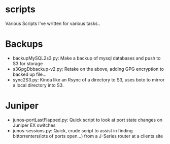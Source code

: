 scripts
=======

Various Scripts I've written for various tasks..


Backups
====
- backupMySQL2s3.py: Make a backup of mysql databases and push to S3 for storage
- s3GpgDbbackup-v2.py: Retake on the above, adding GPG encryption to backed up file... 
- sync2S3.py: Kinda like an Rsync of a directory to S3, uses boto to mirror a local directory into S3.

Juniper
====
- junos-portLastFlapped.py: Quick script to look at port state changes on Juniper EX switches
- junos-sessions.py: Quick, crude script to assist in finding bittorrenters(lots of ports open...) from a J-Series router at a clients site

